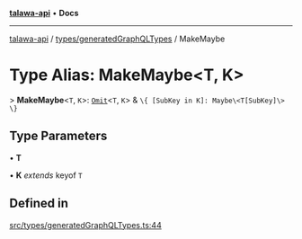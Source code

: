 [**talawa-api**](../../../README.md) • **Docs**

***

[talawa-api](../../../modules.md) / [types/generatedGraphQLTypes](../README.md) / MakeMaybe

# Type Alias: MakeMaybe\<T, K\>

\> **MakeMaybe**\<`T`, `K`\>: [`Omit`](Omit.md)\<`T`, `K`\> & `\{ [SubKey in K]: Maybe\<T[SubKey]\> \}`

## Type Parameters

• **T**

• **K** *extends* keyof `T`

## Defined in

[src/types/generatedGraphQLTypes.ts:44](https://github.com/PalisadoesFoundation/talawa-api/blob/790ab2939a7c80eb0ff31afd318f8889a001f225/src/types/generatedGraphQLTypes.ts#L44)
